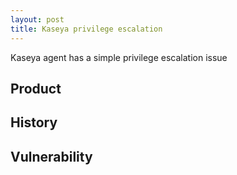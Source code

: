 ```yaml
---
layout: post
title: Kaseya privilege escalation
---
```


Kaseya agent has a simple privilege escalation issue

<h2>Product</h2>

<h2>History</h2>

<h2>Vulnerability</h2>
